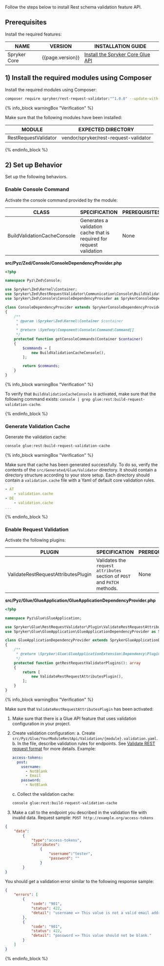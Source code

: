 

Follow the steps below to install Rest schema validation feature API.

## Prerequisites

Install the required features:

| NAME | VERSION | INSTALLATION GUIDE |
| --- | --- | --- |
| Spryker Core | {{page.version}} | [Install the Spryker Core Glue API](/docs/pbc/all/miscellaneous/{{page.version}}/install-and-upgrade/install-glue-api/install-the-spryker-core-glue-api.html) |


## 1)  Install the required modules using Composer

Install the required modules using Composer:

```bash
composer require spryker/rest-request-validator:"^1.0.0" --update-with-dependencies
```

{% info_block warningBox "Verification" %}

Make sure that the following modules have been installed:

| MODULE | EXPECTED DIRECTORY |
| --- | --- |
| RestRequestValidator | vendor/spryker/rest-request-validator |

{% endinfo_block %}


## 2) Set up Behavior

Set up the following behaviors.

### Enable Console Command

Activate the console command provided by the module:

| CLASS | SPECIFICATION | PREREQUISITES | NAMESPACE |
| --- | --- | --- | --- |
| BuildValidationCacheConsole | Generates a validation cache that is required for request validation | None | 	Spryker\Zed\RestRequestValidator\Communication\Console |


**src/Pyz/Zed/Console/ConsoleDependencyProvider.php**

```php
<?php

namespace Pyz\Zed\Console;

use Spryker\Zed\Kernel\Container;
use Spryker\Zed\RestRequestValidator\Communication\Console\BuildValidationCacheConsole;
use Spryker\Zed\Console\ConsoleDependencyProvider as SprykerConsoleDependencyProvider;

class ConsoleDependencyProvider extends SprykerConsoleDependencyProvider
{
    /**
     * @param \Spryker\Zed\Kernel\Container $container
     *
     * @return \Symfony\Component\Console\Command\Command[]
     */
    protected function getConsoleCommands(Container $container)
    {
        $commands = [
            new BuildValidationCacheConsole(),
        ];

        return $commands;
    }
}
```

{% info_block warningBox "Verification" %}

To verify that `BuildValidationCacheConsole` is activated, make sure that the following command exists: `console | grep glue:rest:build-request-validation-cache`.

{% endinfo_block %}


### Generate Validation Cache

Generate the validation cache:

```bash
console glue:rest:build-request-validation-cache
```


{% info_block warningBox "Verification" %}

Make sure that cache has been generated successfully. To do so, verify the contents of the `src/Generated/Glue/Validator` directory. It should contain a directory structure according to your store setup. Each directory should contain a `validation.cache` file with a Yaml of default core validation rules.

```yaml
- AT
    - validation.cache
- DE
    - validation.cache
...
```

{% endinfo_block %}

### Enable Request Validation

Activate the following plugins:

| PLUGIN | SPECIFICATION | PREREQUISITES | NAMESPACE |
| --- | --- | --- | --- |
| ValidateRestRequestAttributesPlugin | Validates the `request attributes` section of `POST` and `PATCH` methods. | None | Spryker\Glue\RestRequestValidator\Plugin |


**src/Pyz/Glue/GlueApplication/GlueApplicationDependencyProvider.php**

```php
<?php

namespace Pyz\Glue\GlueApplication;

use Spryker\Glue\RestRequestValidator\Plugin\ValidateRestRequestAttributesPlugin;
use Spryker\Glue\GlueApplication\GlueApplicationDependencyProvider as SprykerGlueApplicationDependencyProvider;

class GlueApplicationDependencyProvider extends SprykerGlueApplicationDependencyProvider
{
    /**
     * @return \Spryker\Glue\GlueApplicationExtension\Dependency\Plugin\RestRequestValidatorPluginInterface[]
     */
    protected function getRestRequestValidatorPlugins(): array
    {
        return [
            new ValidateRestRequestAttributesPlugin(),
        ];
    }
}
```

{% info_block warningBox "Verification" %}

Make sure that `ValidateRestRequestAttributesPlugin` has been activated:
1. Make sure that there is a Glue API feature that uses validation configuration in your project.
2. Create validation configuration:
    a. Create `src/Pyz/Glue/YourModuleRestApi/Validation/{module}.validation.yaml`.
    b. In the file, describe validation rules for endpoints. See [Validate REST request format](/docs/integrations/spryker-glue-api/storefront-api/developing-apis/validate-rest-request-format.html) for more details. Example:

    ```yaml
    access-tokens:
      post:
        username:
          - NotBlank
          - Email
        password:
          - NotBlank
    ```

    c. Collect the validation cache:

    ```bash
    console glue:rest:build-request-validation-cache
    ```

3. Make a call to the endpoint you described in the validation file with invalid data. Request sample:
`POST http://example.org/access-tokens`

```json
{
    "data":
        {
            "type":"access-tokens",
            "attributes":
                {
                    "username":"tester",
                    "password": ""
                }
        }
}
```

You should get a validation error similar to the following response sample:

```json
{
    "errors": [
        {
            "code": "901",
            "status": 422,
            "detail": "username => This value is not a valid email address."
        },
        {
            "code": "901",
            "status": 422,
            "detail": "password => This value should not be blank."
        }
    ]
}
```

{% endinfo_block %}
